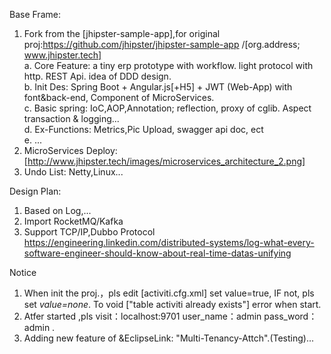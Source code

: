 
Base Frame:
1. Fork from the [jhipster-sample-app],for original proj:https://github.com/jhipster/jhipster-sample-app /[org.address; www.jhipster.tech]</br>
   a. Core Feature: a tiny erp prototype with workflow. light protocol with http. REST Api. idea of DDD design.</br>
   b. Init Des: Spring Boot + Angular.js[+H5] + JWT (Web-App) with font&back-end, Component of MicroServices.</br>
   c. Basic spring: IoC,AOP,Annotation; reflection, proxy of cglib. Aspect transaction & logging...</br>
   d. Ex-Functions: Metrics,Pic Upload, swagger api doc, ect</br>
   e. ...
2. MicroServices Deploy: [http://www.jhipster.tech/images/microservices_architecture_2.png]
3. Undo List: Netty,Linux...


Design Plan:
1. Based on Log,...
2. Import RocketMQ/Kafka
3. Support TCP/IP,Dubbo Protocol
https://engineering.linkedin.com/distributed-systems/log-what-every-software-engineer-should-know-about-real-time-datas-unifying


Notice
1. When init the proj.，pls edit [activiti.cfg.xml] *<property name="databaseSchemaUpdate" value="true" />* set value=true,
   IF not, pls set *value=none*. To void ["table activiti already exists"] error when start. 
2. Atfer started ,pls visit：localhost:9701 user_name：admin pass_word：admin .
3. Adding new feature of &EclipseLink: "Multi-Tenancy-Attch".(Testing)...

